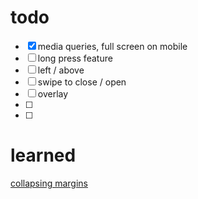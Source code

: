 # todo

- [x] media queries, full screen on mobile  
- [ ] long press feature  
- [ ] left / above  
- [ ] swipe to close / open  
- [ ] overlay  
- [ ]   
- [ ]   

# learned

[collapsing margins](https://www.youtube.com/watch?v=uDK2iLQMZlg)